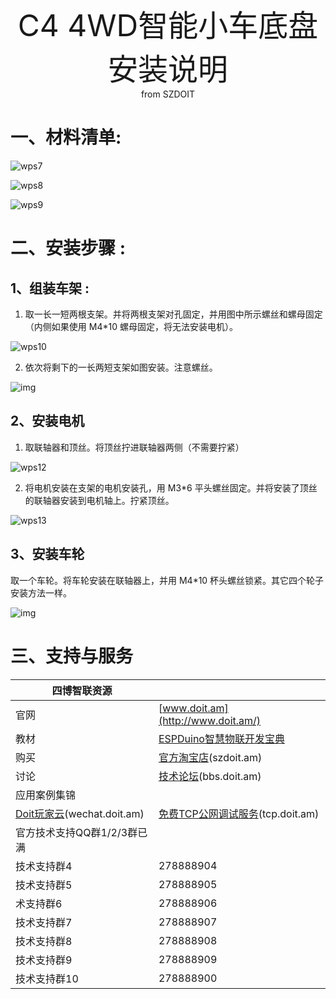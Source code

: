  <center> <font size=10> C4 4WD智能小车底盘安装说明 </font></center>

<center> from SZDOIT </center>

# 一、材料清单:

![wps7](https://github.com/SmartArduino/zhdocs/raw/master/zhSmartCAR/C_Series/C4/wps7.png)

![wps8](https://github.com/SmartArduino/zhdocs/raw/master/zhSmartCAR/C_Series/C4/wps8.png)

![wps9](https://github.com/SmartArduino/zhdocs/raw/master/zhSmartCAR/C_Series/C4/wps9.png)

# 二、安装步骤 :

## 1、组装车架 :

1. 取一长一短两根支架。并将两根支架对孔固定，并用图中所示螺丝和螺母固定（内侧如果使用 M4*10 螺母固定，将无法安装电机）。

 ![wps10](https://github.com/SmartArduino/zhdocs/raw/master/zhSmartCAR/C_Series/C4/wps10.png)

2. 依次将剩下的一长两短支架如图安装。注意螺丝。

![img](https://github.com/SmartArduino/zhdocs/raw/master/zhSmartCAR/C_Series/C4/wps11.png) 

## 2、安装电机 

1. 取联轴器和顶丝。将顶丝拧进联轴器两侧（不需要拧紧）

![wps12](https://github.com/SmartArduino/zhdocs/raw/master/zhSmartCAR/C_Series/C4/wps12.png)

2. 将电机安装在支架的电机安装孔，用 M3*6 平头螺丝固定。并将安装了顶丝的联轴器安装到电机轴上。拧紧顶丝。

![wps13](https://github.com/SmartArduino/zhdocs/raw/master/zhSmartCAR/C_Series/C4/wps13.png)

## 3、安装车轮 

取一个车轮。将车轮安装在联轴器上，并用 M4*10 杯头螺丝锁紧。其它四个轮子安装方法一样。

![img](https://github.com/SmartArduino/zhdocs/raw/master/zhSmartCAR/C_Series/C4/wps14.png)



# 三、支持与服务

| 四博智联资源                                        |                                                              |
| --------------------------------------------------- | ------------------------------------------------------------ |
| 官网                                                | [www.doit.am](http://www.doit.am/)                           |
| 教材                                                | [ESPDuino智慧物联开发宝典](https://item.taobao.com/item.htm?spm=a1z10.3-c.w4002-7420449993.9.Bgp1Ll&id=520583000610) |
| 购买                                                | [官方淘宝店](https://szdoit.taobao.com/)(szdoit.am)          |
| 讨论                                                | [技术论坛](http://bbs.doit.am/forum.php)(bbs.doit.am)        |
| 应用案例集锦                                        |                                                              |
| [Doit玩家云](http://wechat.doit.am)(wechat.doit.am) | [免费TCP公网调试服务](http://tcp.doit.am)(tcp.doit.am)       |
| 官方技术支持QQ群1/2/3群已满                         |                                                              |
| 技术支持群4                                         | 278888904                                                    |
| 技术支持群5                                         | 278888905                                                    |
| 术支持群6                                           | 278888906                                                    |
| 技术支持群7                                         | 278888907                                                    |
| 技术支持群8                                         | 278888908                                                    |
| 技术支持群9                                         | 278888909                                                    |
| 技术支持群10                                        | 278888900                                                    |